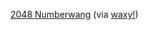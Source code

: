 ---
layout: post
wordpress_id: 1694
wordpress_url: http://noesbueno.com/?p=1694
date: '2014-03-22 10:43:38 -0500'
date_gmt: '2014-03-22 15:43:38 -0500'
body: |
  <p><a href="http://louhuang.com/2048-numberwang/">2048 Numberwang</a> <span class="via">(via <a href="http://waxy.org">waxy!</a>)</span></p>
---